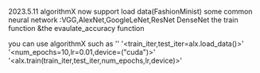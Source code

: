 2023.5.11 algorithmX now support load data(FashionMinist) some common neural network :VGG,AlexNet,GoogleLeNet,ResNet DenseNet the train function &the evaulate_accuracy function

you can use algorithmX such as 
'<import algorithmX as alx>' 
'<train_iter,test_iter=alx.load_data()>' 
'<num_epochs=10,lr=0.01,device=("cuda")>' 
'<alx.train(train_iter,test_iter,num_epochs,lr,device)>'
